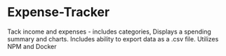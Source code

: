 # Expense-Tracker
Tack income and expenses - includes categories, Displays a spending summary and charts. Includes ability to export data as a .csv file. Utilizes NPM and Docker
